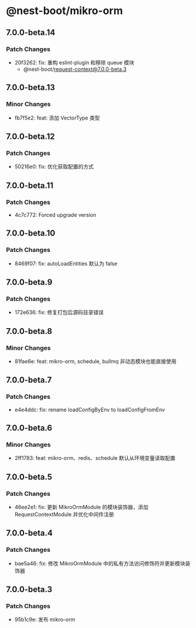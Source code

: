 # @nest-boot/mikro-orm

## 7.0.0-beta.14

### Patch Changes

- 20f3262: fix: 重构 eslint-plugin 和移除 queue 模块
  - @nest-boot/request-context@7.0.0-beta.3

## 7.0.0-beta.13

### Minor Changes

- fb7f5e2: feat: 添加 VectorType 类型

## 7.0.0-beta.12

### Patch Changes

- 50216e0: fix: 优化获取配置的方式

## 7.0.0-beta.11

### Patch Changes

- 4c7c772: Forced upgrade version

## 7.0.0-beta.10

### Patch Changes

- 8469f07: fix: autoLoadEntities 默认为 false

## 7.0.0-beta.9

### Patch Changes

- 172e636: fix: 修复打包后源码目录错误

## 7.0.0-beta.8

### Minor Changes

- 81fae6e: feat: mikro-orm, schedule, bullmq 非动态模块也能直接使用

## 7.0.0-beta.7

### Patch Changes

- e4e4ddc: fix: rename loadConfigByEnv to loadConfigFromEnv

## 7.0.0-beta.6

### Minor Changes

- 2ff1783: feat: mikro-orm、redis、schedule 默认从环境变量读取配置

## 7.0.0-beta.5

### Patch Changes

- 46ee2e1: fix: 更新 MikroOrmModule 的模块装饰器，添加 RequestContextModule 并优化中间件注册

## 7.0.0-beta.4

### Patch Changes

- bae5a46: fix: 修改 MikroOrmModule 中的私有方法访问修饰符并更新模块装饰器

## 7.0.0-beta.3

### Patch Changes

- 95b1c9e: 发布 mikro-orm
